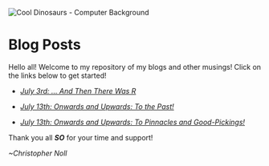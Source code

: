 ![Cool Dinosaurs - Computer Background](https://i0.wp.com/nicolaslevy.net/links_references/social/patrick-harris-this-is-so-going-into-my-blog-gif-funny-humor1.gif)
# **Blog Posts**

  Hello all! Welcome to my repository of my blogs and other musings! Click on the links below to get started!

- *[July 3rd: ... And Then There Was R](https://github.com/Christopher-Noll/EarthYoungInvestigatorProject/blob/master/Blogs/Blog_Post_July3rd.md)*

- *[July 13th: Onwards and Upwards: To the Past!](https://github.com/Christopher-Noll/EarthYoungInvestigatorProject/blob/master/Blogs/Blog_Post_July13rd.md)*

- *[July 13th: Onwards and Upwards: To Pinnacles and Good-Pickings!](https://github.com/Christopher-Noll/EarthYoungInvestigatorProject/blob/master/Blogs/Blog_Post_July13rd%232.md)*

Thank you all ***SO*** for your time and support!

*~Christopher Noll*
